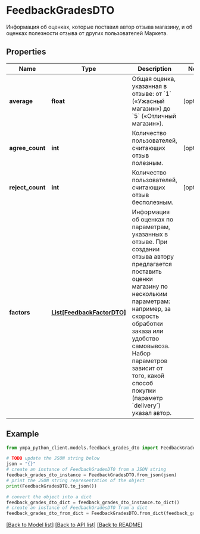 # FeedbackGradesDTO

Информация об оценках, которые поставил автор отзыва магазину, и об оценках полезности отзыва от других пользователей Маркета.

## Properties

Name | Type | Description | Notes
------------ | ------------- | ------------- | -------------
**average** | **float** | Общая оценка, указанная в отзыве: от &#x60;1&#x60; («Ужасный магазин») до &#x60;5&#x60; («Отличный магазин»). | [optional] 
**agree_count** | **int** | Количество пользователей, считающих отзыв полезным. | [optional] 
**reject_count** | **int** | Количество пользователей, считающих отзыв бесполезным. | [optional] 
**factors** | [**List[FeedbackFactorDTO]**](FeedbackFactorDTO.md) | Информация об оценках по параметрам, указанных в отзыве.  При создании отзыва автору предлагается поставить оценки магазину по нескольким параметрам: например, за скорость обработки заказа или удобство самовывоза. Набор параметров зависит от того, какой способ покупки (параметр &#x60;delivery&#x60;) указал автор.  | 

## Example

```python
from ympa_python_client.models.feedback_grades_dto import FeedbackGradesDTO

# TODO update the JSON string below
json = "{}"
# create an instance of FeedbackGradesDTO from a JSON string
feedback_grades_dto_instance = FeedbackGradesDTO.from_json(json)
# print the JSON string representation of the object
print(FeedbackGradesDTO.to_json())

# convert the object into a dict
feedback_grades_dto_dict = feedback_grades_dto_instance.to_dict()
# create an instance of FeedbackGradesDTO from a dict
feedback_grades_dto_from_dict = FeedbackGradesDTO.from_dict(feedback_grades_dto_dict)
```
[[Back to Model list]](../README.md#documentation-for-models) [[Back to API list]](../README.md#documentation-for-api-endpoints) [[Back to README]](../README.md)



